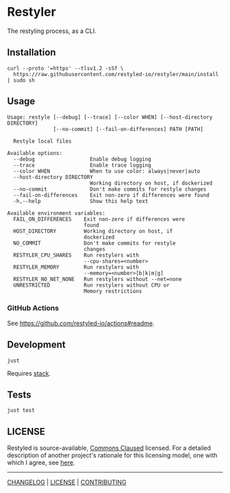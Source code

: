 # Restyler

The restyling process, as a CLI.

## Installation

```console
curl --proto '=https' --tlsv1.2 -sSf \
  https://raw.githubusercontent.com/restyled-io/restyler/main/install | sudo sh
```
## Usage

```console
Usage: restyle [--debug] [--trace] [--color WHEN] [--host-directory DIRECTORY]
               [--no-commit] [--fail-on-differences] PATH [PATH]

  Restyle local files

Available options:
  --debug                  Enable debug logging
  --trace                  Enable trace logging
  --color WHEN             When to use color: always|never|auto
  --host-directory DIRECTORY
                           Working directory on host, if dockerized
  --no-commit              Don't make commits for restyle changes
  --fail-on-differences    Exit non-zero if differences were found
  -h,--help                Show this help text

Available environment variables:
  FAIL_ON_DIFFERENCES    Exit non-zero if differences were
                         found
  HOST_DIRECTORY         Working directory on host, if
                         dockerized
  NO_COMMIT              Don't make commits for restyle
                         changes
  RESTYLER_CPU_SHARES    Run restylers with
                         --cpu-shares=<number>
  RESTYLER_MEMORY        Run restylers with
                         --memory=<number>[b|k|m|g]
  RESTYLER_NO_NET_NONE   Run restylers without --net=none
  UNRESTRICTED           Run restylers without CPU or
                         Memory restrictions
```

### GitHub Actions

See https://github.com/restyled-io/actions#readme.

## Development

```console
just
```

Requires [stack](https://docs.haskellstack.org/en/stable/README/).

## Tests

```console
just test
```

## LICENSE

Restyled is source-available, [Commons Claused][cc] licensed. For a detailed
description of another project's rationale for this licensing model, one with
which I agree, see [here][level].

[cc]: https://commonsclause.com/
[level]: https://web.archive.org/web/20181120030157/https://leveljournal.com/source-available-licensing

---

[CHANGELOG](./CHANGELOG.md) | [LICENSE](./LICENSE) | [CONTRIBUTING][]

[contributing]: https://github.com/restyled-io/restyled.io/wiki/Contributing-to-Restyled
